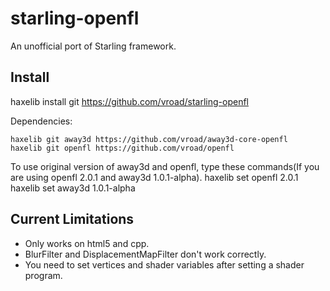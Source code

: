 starling-openfl
===============
An unofficial port of Starling framework.

Install
-------
   haxelib install git https://github.com/vroad/starling-openfl

Dependencies:

    haxelib git away3d https://github.com/vroad/away3d-core-openfl
    haxelib git openfl https://github.com/vroad/openfl

To use original version of away3d and openfl, type these commands(If you are using openfl 2.0.1 and away3d 1.0.1-alpha).
    haxelib set openfl 2.0.1
    haxelib set away3d 1.0.1-alpha

Current Limitations
-------------------
* Only works on html5 and cpp.
* BlurFilter and DisplacementMapFilter don't work correctly.
* You need to set vertices and shader variables after setting a shader program.
